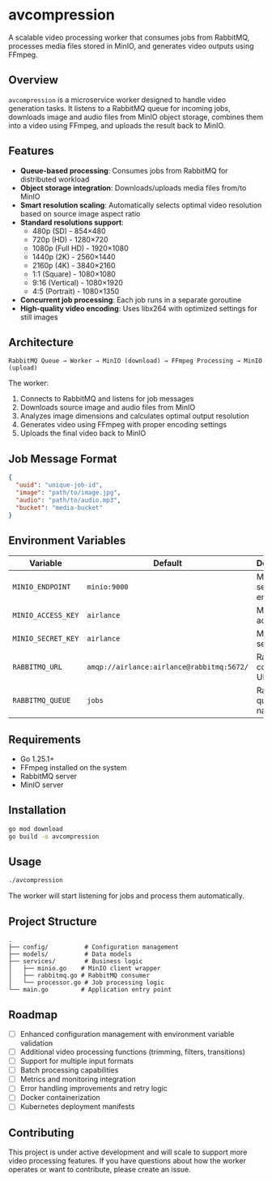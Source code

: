 # avcompression

A scalable video processing worker that consumes jobs from RabbitMQ, processes media files stored in MinIO, and generates video outputs using FFmpeg.

## Overview

`avcompression` is a microservice worker designed to handle video generation tasks. It listens to a RabbitMQ queue for incoming jobs, downloads image and audio files from MinIO object storage, combines them into a video using FFmpeg, and uploads the result back to MinIO.

## Features

- **Queue-based processing**: Consumes jobs from RabbitMQ for distributed workload
- **Object storage integration**: Downloads/uploads media files from/to MinIO
- **Smart resolution scaling**: Automatically selects optimal video resolution based on source image aspect ratio
- **Standard resolutions support**:
    - 480p (SD) - 854×480
    - 720p (HD) - 1280×720
    - 1080p (Full HD) - 1920×1080
    - 1440p (2K) - 2560×1440
    - 2160p (4K) - 3840×2160
    - 1:1 (Square) - 1080×1080
    - 9:16 (Vertical) - 1080×1920
    - 4:5 (Portrait) - 1080×1350
- **Concurrent job processing**: Each job runs in a separate goroutine
- **High-quality video encoding**: Uses libx264 with optimized settings for still images

## Architecture

```
RabbitMQ Queue → Worker → MinIO (download) → FFmpeg Processing → MinIO (upload)
```

The worker:
1. Connects to RabbitMQ and listens for job messages
2. Downloads source image and audio files from MinIO
3. Analyzes image dimensions and calculates optimal output resolution
4. Generates video using FFmpeg with proper encoding settings
5. Uploads the final video back to MinIO

## Job Message Format

```json
{
  "uuid": "unique-job-id",
  "image": "path/to/image.jpg",
  "audio": "path/to/audio.mp3",
  "bucket": "media-bucket"
}
```

## Environment Variables

| Variable | Default | Description |
|----------|---------|-------------|
| `MINIO_ENDPOINT` | `minio:9000` | MinIO server endpoint |
| `MINIO_ACCESS_KEY` | `airlance` | MinIO access key |
| `MINIO_SECRET_KEY` | `airlance` | MinIO secret key |
| `RABBITMQ_URL` | `amqp://airlance:airlance@rabbitmq:5672/` | RabbitMQ connection URL |
| `RABBITMQ_QUEUE` | `jobs` | RabbitMQ queue name |

## Requirements

- Go 1.25.1+
- FFmpeg installed on the system
- RabbitMQ server
- MinIO server

## Installation

```bash
go mod download
go build -o avcompression
```

## Usage

```bash
./avcompression
```

The worker will start listening for jobs and process them automatically.

## Project Structure

```
.
├── config/          # Configuration management
├── models/          # Data models
├── services/        # Business logic
│   ├── minio.go    # MinIO client wrapper
│   ├── rabbitmq.go # RabbitMQ consumer
│   └── processor.go # Job processing logic
└── main.go         # Application entry point
```

## Roadmap

- [ ] Enhanced configuration management with environment variable validation
- [ ] Additional video processing functions (trimming, filters, transitions)
- [ ] Support for multiple input formats
- [ ] Batch processing capabilities
- [ ] Metrics and monitoring integration
- [ ] Error handling improvements and retry logic
- [ ] Docker containerization
- [ ] Kubernetes deployment manifests

## Contributing

This project is under active development and will scale to support more video processing features. If you have questions about how the worker operates or want to contribute, please create an issue.